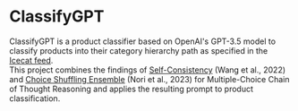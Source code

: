 # ClassifyGPT
ClassifyGPT is a product classifier based on OpenAI's GPT-3.5 model to classify products into their category hierarchy path as specified in the [Icecat feed](https://icecat.biz/).  
This project combines the findings of [Self-Consistency]( 	
https://doi.org/10.48550/arXiv.2203.11171) (Wang et al., 2022) and [Choice Shuffling Ensemble]( 	
https://doi.org/10.48550/arXiv.2311.16452) (Nori et al., 2023) for Multiple-Choice Chain of Thought Reasoning and applies the resulting prompt to product classification.
